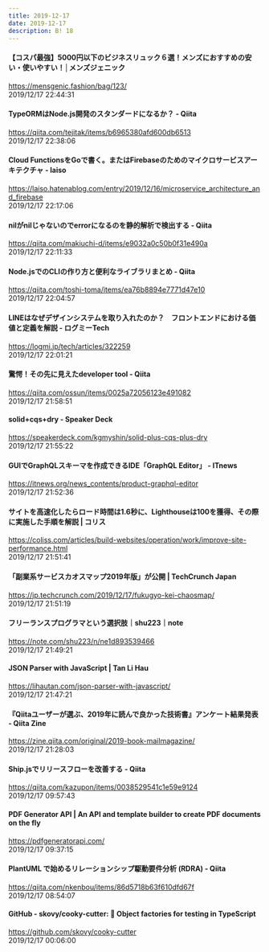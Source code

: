 ```yaml
---
title: 2019-12-17
date: 2019-12-17
description: B! 18
---
```


#### 【コスパ最強】5000円以下のビジネスリュック６選！メンズにおすすめの安い・使いやすい！│メンズジェニック
https://mensgenic.fashion/bag/123/<br>
2019/12/17 22:44:31<br>


#### TypeORMはNode.js開発のスタンダードになるか？ - Qiita
https://qiita.com/tejitak/items/b6965380afd600db6513<br>
2019/12/17 22:38:06<br>


#### Cloud FunctionsをGoで書く。またはFirebaseのためのマイクロサービスアーキテクチャ - laiso
https://laiso.hatenablog.com/entry/2019/12/16/microservice_architecture_and_firebase<br>
2019/12/17 22:17:06<br>


#### nilがnilじゃないのでerrorになるのを静的解析で検出する - Qiita
https://qiita.com/makiuchi-d/items/e9032a0c50b0f31e490a<br>
2019/12/17 22:11:33<br>


#### Node.jsでのCLIの作り方と便利なライブラリまとめ - Qiita
https://qiita.com/toshi-toma/items/ea76b8894e7771d47e10<br>
2019/12/17 22:04:57<br>


####     LINEはなぜデザインシステムを取り入れたのか？　フロントエンドにおける価値と定義を解説 - ログミーTech
https://logmi.jp/tech/articles/322259<br>
2019/12/17 22:01:21<br>


#### 驚愕！その先に見えたdeveloper tool - Qiita
https://qiita.com/ossun/items/0025a72056123e491082<br>
2019/12/17 21:58:51<br>


#### solid+cqs+dry - Speaker Deck
https://speakerdeck.com/kgmyshin/solid-plus-cqs-plus-dry<br>
2019/12/17 21:55:22<br>


#### GUIでGraphQLスキーマを作成できるIDE「GraphQL Editor」 - ITnews
https://itnews.org/news_contents/product-graphql-editor<br>
2019/12/17 21:52:36<br>


####   サイトを高速化したらロード時間は1.6秒に、Lighthouseは100を獲得、その際に実施した手順を解説 | コリス
https://coliss.com/articles/build-websites/operation/work/improve-site-performance.html<br>
2019/12/17 21:51:41<br>


#### 「副業系サービスカオスマップ2019年版」が公開  |  TechCrunch Japan
https://jp.techcrunch.com/2019/12/17/fukugyo-kei-chaosmap/<br>
2019/12/17 21:51:19<br>


#### フリーランスプログラマという選択肢｜shu223｜note
https://note.com/shu223/n/ne1d893539466<br>
2019/12/17 21:49:21<br>


#### JSON Parser with JavaScript | Tan Li Hau
https://lihautan.com/json-parser-with-javascript/<br>
2019/12/17 21:47:21<br>


#### 『Qiitaユーザーが選ぶ、2019年に読んで良かった技術書』アンケート結果発表 - Qiita Zine
https://zine.qiita.com/original/2019-book-mailmagazine/<br>
2019/12/17 21:28:03<br>


#### Ship.jsでリリースフローを改善する - Qiita
https://qiita.com/kazupon/items/0038529541c1e59e9124<br>
2019/12/17 09:57:43<br>


#### PDF Generator API | An API and template builder to create PDF documents on the fly
https://pdfgeneratorapi.com/<br>
2019/12/17 09:37:15<br>


#### PlantUML で始めるリレーションシップ駆動要件分析 (RDRA) - Qiita
https://qiita.com/nkenbou/items/86d5718b63f610dfd67f<br>
2019/12/17 08:54:07<br>


#### GitHub - skovy/cooky-cutter: 🍪 Object factories for testing in TypeScript
https://github.com/skovy/cooky-cutter<br>
2019/12/17 00:06:00<br>


